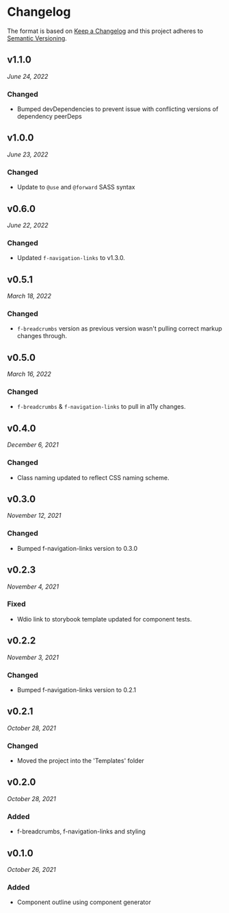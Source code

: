 # Changelog

The format is based on [Keep a Changelog](http://keepachangelog.com/en/1.0.0/)
and this project adheres to [Semantic Versioning](http://semver.org/spec/v2.0.0.html).

v1.1.0
------------------------------
*June 24, 2022*

### Changed
- Bumped devDependencies to prevent issue with conflicting versions of dependency peerDeps


v1.0.0
-----------------------------
*June 23, 2022*

### Changed
- Update to `@use` and `@forward` SASS syntax


v0.6.0
------------------------------
*June 22, 2022*

### Changed
- Updated `f-navigation-links` to v1.3.0.


v0.5.1
------------------------------
*March 18, 2022*

### Changed
- `f-breadcrumbs` version as previous version wasn't pulling correct markup changes through.


v0.5.0
------------------------------
*March 16, 2022*

### Changed
- `f-breadcrumbs` & `f-navigation-links` to pull in a11y changes.


v0.4.0
------------------------------
*December 6, 2021*

### Changed
- Class naming updated to reflect CSS naming scheme.


v0.3.0
------------------------------
*November 12, 2021*

### Changed
- Bumped f-navigation-links version to 0.3.0


v0.2.3
------------------------------
*November 4, 2021*

### Fixed
- Wdio link to storybook template updated for component tests.


v0.2.2
------------------------------
*November 3, 2021*

### Changed
- Bumped f-navigation-links version to 0.2.1


v0.2.1
------------------------------
*October 28, 2021*

### Changed
- Moved the project into the 'Templates' folder


v0.2.0
------------------------------
*October 28, 2021*

### Added
- f-breadcrumbs, f-navigation-links and styling


v0.1.0
------------------------------
*October 26, 2021*

### Added
- Component outline using component generator
